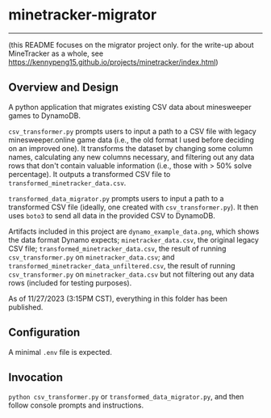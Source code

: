 # minetracker-migrator
---

(this README focuses on the migrator project only. for the write-up about MineTracker as a whole, 
see https://kennypeng15.github.io/projects/minetracker/index.html)

## Overview and Design
A python application that migrates existing CSV data about minesweeper games to DynamoDB.

`csv_transformer.py` prompts users to input a path to a CSV file with legacy minesweeper.online game data
(i.e., the old format I used before deciding on an improved one). It transforms the dataset by changing
some column names, calculating any new columns necessary, and filtering out any data rows that
don't contain valuable information (i.e., those with > 50% solve percentage). It outputs a 
transformed CSV file to `transformed_minetracker_data.csv`.

`transformed_data_migrator.py` prompts users to input a path to a transformed CSV file (ideally, 
one created with `csv_transformer.py`).
It then uses `boto3` to send all data in the provided CSV to DynamoDB.

Artifacts included in this project are `dynamo_example_data.png`, which shows the data format Dynamo expects;
`minetracker_data.csv`, the original legacy CSV file;
`transformed_minetracker_data.csv`, the result of running `csv_transformer.py` on `minetracker_data.csv`;
and `transformed_minetracker_data_unfiltered.csv`, the result of running `csv_transformer.py` on `minetracker_data.csv` 
but not filtering out any data rows (included for testing purposes).

As of 11/27/2023 (3:15PM CST), everything in this folder has been published.

## Configuration
A minimal `.env` file is expected.

## Invocation
`python csv_transformer.py` or `transformed_data_migrator.py`, and then follow console prompts and instructions.